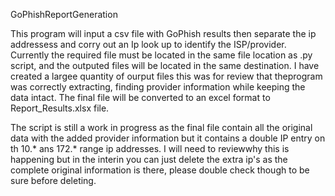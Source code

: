 GoPhishReportGeneration

This program will input a csv file with GoPhish results then separate the ip addressess and corry out an Ip look up to identify the ISP/provider. Currently the required file must be located in the same file location as .py script, and the outputed files will be located in the same destination. I have created a largee quantity of ourput files this was for review that theprogram was correctly extracting, finding provider information while keeping the data intact. The final file will be converted to an excel format to Report_Results.xlsx file. 

The script is still a work in progress as the final file contain all the original data with the added provider information but it contains a double IP entry on th 10.* ans 172.* range ip addresses. I will need to reviewwhy this is happening but in the interin you can just delete the extra ip's as the complete original information is there, please double check though to be sure before deleting. 
